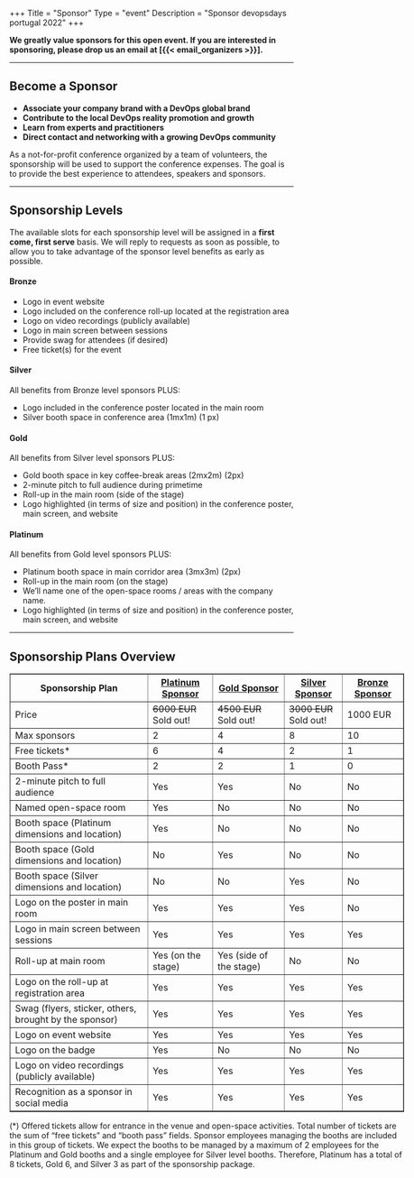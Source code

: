 +++
Title = "Sponsor"
Type = "event"
Description = "Sponsor devopsdays portugal 2022"
+++

**We greatly value sponsors for this open event.  If you are interested in sponsoring, please drop us an email at [{{< email_organizers >}}].**

<hr/>

## Become a Sponsor

* **Associate your company brand with a DevOps global brand**
* **Contribute to the local DevOps reality promotion and growth**
* **Learn from experts and practitioners**
* **Direct contact and networking with a growing DevOps community**  

<p>As a not-for-profit conference organized by a team of volunteers, the sponsorship will be used to support the conference expenses. The goal is to provide the best experience to attendees, speakers and sponsors.</p>

<hr/>

## Sponsorship Levels

<p>The available slots for each sponsorship level will be assigned in a ​<b>first come, first serve</b> basis. We will reply to requests as soon as possible, to allow you to take advantage of the sponsor level benefits as early as possible.</p>

#### Bronze

* Logo in event website
* Logo included on the conference roll-up located at the registration area
* Logo on video recordings (publicly available)
* Logo in main screen between sessions
* Provide swag for attendees (if desired)
* Free ticket(s) for the event

#### Silver

All benefits from Bronze level sponsors PLUS:

* Logo included in the conference poster located in the main room
* Silver booth space in conference area (1mx1m) (1 px)


#### Gold

All benefits from Silver level sponsors PLUS:

* Gold booth space in key coffee-break areas (2mx2m) (2px) 
* 2-minute pitch to full audience during primetime 
* Roll-up in the main room (side of the stage) 
* Logo highlighted (in terms of size and position) in the conference poster, main screen, and website


#### Platinum

All benefits from Gold level sponsors PLUS:

* Platinum booth space in main corridor area (3mx3m) (2px)
* Roll-up in the main room (on the stage)
* We’ll name one of the open-space rooms / areas with the company name.      
* Logo highlighted (in terms of size and position) in the conference poster, main screen, and website


<hr/>

## Sponsorship Plans Overview

<div style="width:700px">
  <table border=1 cellspacing=1>
    <tr>
      <th>Sponsorship Plan</th>
      <th><center><b><u>Platinum Sponsor</u></center></b></th>
      <th><center><b><u>Gold Sponsor</u></center></b></th>
      <th><center><b><u>Silver Sponsor</u></center></b></th>
      <th><center><b><u>Bronze Sponsor</u></center></b></th>
    </tr>
    <tr>
      <td>Price</td>
      <td><s>6000 EUR</s><br/>Sold out!</td>
      <td><s>4500 EUR</s><br/>Sold out!</td>
      <td><s>3000 EUR</s><br/>Sold out!</td>
      <td>1000 EUR</td>
    </tr>
    <tr>
      <td>Max sponsors</td>
      <td>2</td>
      <td>4</td>
      <td>8</td>
      <td>10</td>
    </tr>
      <td>Free tickets*</td>
      <td>6</td>
      <td>4</td>
      <td>2</td>
      <td>1</td>
    </tr>
    </tr>
      <td>Booth Pass*</td>
      <td>2</td>
      <td>2</td>
      <td>1</td>
      <td>0</td>
    </tr>
    <tr>
      <td>2-minute pitch to full audience</td>
      <td>Yes</td>
      <td>Yes</td>
      <td>No</td>
      <td>No</td>
    </tr>
    <tr>
      <td>Named open-space room</td>
      <td>Yes</td>
      <td>No</td>
      <td>No</td>
      <td>No</td>
    </tr>
    <tr>
      <td>Booth space (Platinum dimensions and location)</td>
      <td>Yes</td>
      <td>No</td>
      <td>No</td>
      <td>No</td>
    </tr>
    <tr>
      <td>Booth space (Gold dimensions and location)</td>
      <td>No</td>
      <td>Yes</td>
      <td>No</td>
      <td>No</td>
    </tr>
    <tr>
      <td>Booth space (Silver dimensions and location)</td>
      <td>No</td>
      <td>No</td>
      <td>Yes</td>
      <td>No</td>
    </tr>
    <tr>
      <td>Logo on the poster in main room</td>
      <td>Yes</td>
      <td>Yes</td>
      <td>Yes</td>
      <td>No</td>
    </tr>
    <tr>
      <td>Logo in main screen between sessions</td>
      <td>Yes</td>
      <td>Yes</td>
      <td>Yes</td>
      <td>Yes</td>
    </tr>
    <tr>
      <td>Roll-up at main room</td>
      <td>Yes (on the stage)</td>
      <td>Yes (side of the stage)</td>
      <td>No</td>
      <td>No</td>
    </tr>
    <tr>
      <td>Logo on the roll-up at registration area</td>
      <td>Yes</td>
      <td>Yes</td>
      <td>Yes</td>
      <td>Yes</td>
    </tr>
    <tr>
      <td>Swag (flyers, sticker, others, brought by the sponsor)</td>
      <td>Yes</td>
      <td>Yes</td>
      <td>Yes</td>
      <td>Yes</td>
    </tr>
    <tr>
      <td>Logo on event website</td>
      <td>Yes</td>
      <td>Yes</td>
      <td>Yes</td>
      <td>Yes</td>
    </tr>
    <tr>
      <td>Logo on the badge</td>
      <td>Yes</td>
      <td>No</td>
      <td>No</td>
      <td>No</td>
    </tr>
    <tr>
      <td>Logo on video recordings (publicly available)</td>
      <td>Yes</td>
      <td>Yes</td>
      <td>Yes</td>
      <td>Yes</td>
    </tr>
    <tr>
    <td>Recognition as a sponsor in social media</td>
      <td>Yes</td>
      <td>Yes</td>
      <td>Yes</td>
      <td>Yes</td>
    </tr>
  </table>

  (*) Offered tickets allow for entrance in the venue and open-space activities. Total number of tickets are the sum of “free tickets” and “booth pass” fields. Sponsor employees managing the booths are included in this group of tickets. We expect the booths to be managed by a maximum of 2 employees for the Platinum and Gold booths and a single employee for Silver level booths. Therefore, Platinum has a total of 8 tickets, Gold 6, and Silver 3 as part of the sponsorship package.

</div>
